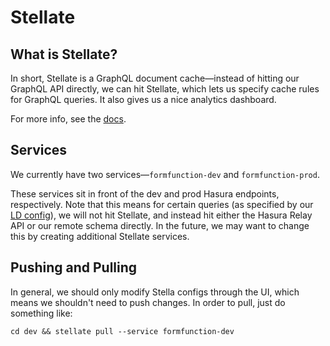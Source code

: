 # Stellate

## What is Stellate?

In short, Stellate is a GraphQL document cache—instead of hitting our GraphQL API directly, we can hit Stellate, which lets us specify cache rules for GraphQL queries. It also gives us a nice analytics dashboard.

For more info, see the [docs](https://docs.stellate.co/docs/intro-to-stellate).

## Services

We currently have two services—`formfunction-dev` and `formfunction-prod`.

These services sit in front of the dev and prod Hasura endpoints, respectively. Note that this means for certain queries (as specified by our [LD config](https://app.launchdarkly.com/default/production/features/graphqlUrlConfig/variations)), we will not hit Stellate, and instead hit either the Hasura Relay API or our remote schema directly. In the future, we may want to change this by creating additional Stellate services.

## Pushing and Pulling

In general, we should only modify Stella configs through the UI, which means we shouldn't need to push changes. In order to pull, just do something like:

```
cd dev && stellate pull --service formfunction-dev
```